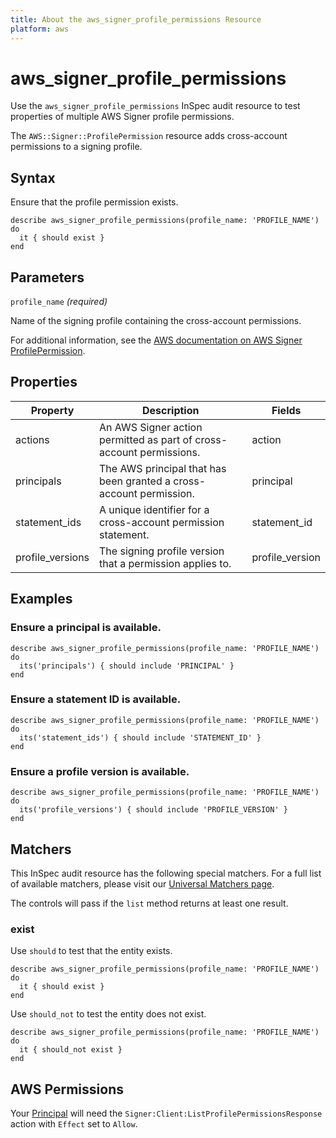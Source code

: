 ```yaml
---
title: About the aws_signer_profile_permissions Resource
platform: aws
---
```


# aws_signer_profile_permissions

Use the `aws_signer_profile_permissions` InSpec audit resource to test properties of multiple AWS Signer profile permissions.

The `AWS::Signer::ProfilePermission` resource adds cross-account permissions to a signing profile.

## Syntax

Ensure that the profile permission exists.

    describe aws_signer_profile_permissions(profile_name: 'PROFILE_NAME') do
      it { should exist }
    end

## Parameters

`profile_name` _(required)_

Name of the signing profile containing the cross-account permissions.

For additional information, see the [AWS documentation on AWS Signer ProfilePermission](https://docs.aws.amazon.com/AWSCloudFormation/latest/UserGuide/aws-resource-signer-profilepermission.html).

## Properties

| Property | Description | Fields |
| --- | --- | --- |
| actions | An AWS Signer action permitted as part of cross-account permissions. | action |
| principals | The AWS principal that has been granted a cross-account permission. | principal |
| statement_ids | A unique identifier for a cross-account permission statement. | statement_id |
| profile_versions | The signing profile version that a permission applies to. | profile_version |

## Examples

### Ensure a principal is available.

    describe aws_signer_profile_permissions(profile_name: 'PROFILE_NAME') do
      its('principals') { should include 'PRINCIPAL' }
    end

### Ensure a statement ID is available.

    describe aws_signer_profile_permissions(profile_name: 'PROFILE_NAME') do
      its('statement_ids') { should include 'STATEMENT_ID' }
    end

### Ensure a profile version is available.

    describe aws_signer_profile_permissions(profile_name: 'PROFILE_NAME') do
      its('profile_versions') { should include 'PROFILE_VERSION' }
    end

## Matchers

This InSpec audit resource has the following special matchers. For a full list of available matchers, please visit our [Universal Matchers page](https://www.inspec.io/docs/reference/matchers/).

The controls will pass if the `list` method returns at least one result.

### exist

Use `should` to test that the entity exists.

    describe aws_signer_profile_permissions(profile_name: 'PROFILE_NAME') do
      it { should exist }
    end

Use `should_not` to test the entity does not exist.

    describe aws_signer_profile_permissions(profile_name: 'PROFILE_NAME') do
      it { should_not exist }
    end

## AWS Permissions

Your [Principal](https://docs.aws.amazon.com/IAM/latest/UserGuide/intro-structure.html#intro-structure-principal) will need the `Signer:Client:ListProfilePermissionsResponse` action with `Effect` set to `Allow`.
